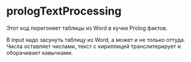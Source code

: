 # prologTextProcessing
Этот код перегоняет таблицы из Word в кучки Prolog фактов.

В input надо засунуть таблицу из Word, а может и не только оттуда.
Числа оставляет числами, текст с кириллицей транслитерирует и оборачивает кавычками.
